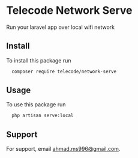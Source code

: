 
# Telecode Network Serve

Run your laravel app over local wifi network

## Install

To install this package run

```bash
  composer require telecode/network-serve
```


## Usage

To use this package run

```bash
  php artisan serve:local
```
## Support

For support, email ahmad.ms996@gmail.com.

